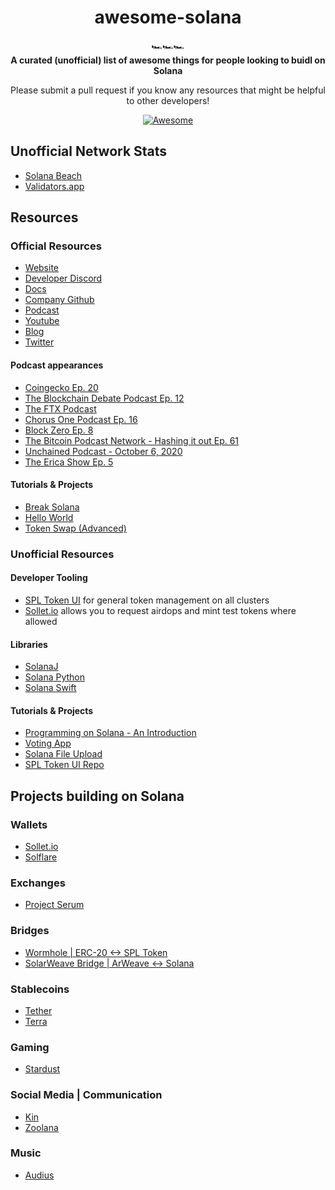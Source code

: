 <h1 align="center">awesome-solana</h1>

<div align="center">
  🏎️🏎️🏎️
</div>

<div align="center">
  <strong>A curated (unofficial) list of awesome things for people looking to buidl on Solana</strong>
  
  Please submit a pull request if you know any resources that might be helpful to other developers!
</div>

<div align="center">
  
  [![Awesome](https://awesome.re/badge.svg)](https://awesome.re)
</div> 

## Unofficial Network Stats
- [Solana Beach](https://solanabeach.io/)
- [Validators.app](https://www.validators.app/)

## Resources

### Official Resources
- [Website](https://solana.com)
- [Developer Discord](https://discord.com/invite/pquxPsq)
- [Docs](https://docs.solana.com)
- [Company Github](https://github.com/solana-labs)
- [Podcast](https://podcast.solana.com/)
- [Youtube](https://www.youtube.com/c/Solanalabs)
- [Blog](https://medium.com/solana-labs)
- [Twitter](https://twitter.com/solana)

#### Podcast appearances
- [Coingecko Ep. 20](https://podcast.coingecko.com/719703/5526409-building-the-fastest-lowest-latency-blockchain-with-anatoly-yakovenko-founder-and-ceo-at-solana-ep-20?utm_source=twitter&utm_campaign=Podcast%2B&utm_medium=social&utm_term=20&0=)
- [The Blockchain Debate Podcast Ep. 12](https://www.buzzsprout.com/767033/4648859-motion-scalability-is-impossible-without-sharding-and-layer-2-solutions-georgios-konstantopoulos-vs-anatoly-yakovenko-cohost-tarun-chitra)
- [The FTX Podcast](https://youtu.be/y5RYRVeN-C4)
- [Chorus One Podcast Ep. 16](https://www.stitcher.com/podcast/chorus-one-podcast/e/64417309?autoplay=false)
- [Block Zero Ep. 8](https://www.stitcher.com/podcast/kevin-rose/block-zero/e/55678668)
- [The Bitcoin Podcast Network - Hashing it out Ep. 61](https://www.stitcher.com/podcast/the-bitcoin-podcast/e/64176232)
- [Unchained Podcast - October 6, 2020](https://unchainedpodcast.com/can-solana-seize-marketshare-from-ethereum-with-serum/)
- [The Erica Show Ep. 5](https://youtu.be/wYCZBG9JXVk)

#### Tutorials & Projects
- [Break Solana](https://github.com/solana-labs/break)
- [Hello World](https://github.com/solana-labs/example-helloworld)
- [Token Swap (Advanced)](https://github.com/solana-labs/solana-program-library/tree/master/token-swap)

### Unofficial Resources

#### Developer Tooling
- [SPL Token UI](https://spl-token-ui.com) for general token management on all clusters
- [Sollet.io](https://sollet.io) allows you to request airdops and mint test tokens where allowed

#### Libraries
- [SolanaJ](https://github.com/p2p-org/solanaj)
- [Solana Python](https://pypi.org/project/solana/)
- [Solana Swift](https://github.com/p2p-org/solana-swift)

#### Tutorials & Projects
- [Programming on Solana - An Introduction](https://paulx.dev/2021/01/14/programming-on-solana-an-introduction/)
- [Voting App](https://medium.com/@smith_10562/a-simple-solana-dapp-tutorial-6dedbdf65444)
- [Solana File Upload](https://github.com/mcf-rocks/solana-upload)
- [SPL Token UI Repo](https://github.com/paul-schaaf/spl-token-ui)

## Projects building on Solana
### Wallets
- [Sollet.io](https://github.com/project-serum/spl-token-wallet)
- [Solflare](https://solflare.com/)
### Exchanges
- [Project Serum](https://projectserum.com/)
### Bridges
- [Wormhole | ERC-20 <-> SPL Token](https://github.com/certusone/wormhole)
- [SolarWeave Bridge | ArWeave <-> Solana](https://github.com/TheLoneRonin/SolarweaveBridge)
### Stablecoins
- [Tether](https://tether.to/)
- [Terra](https://terra.money/)
### Gaming
- [Stardust](https://www.stardust.gg/)
### Social Media | Communication
- [Kin](https://www.kin.org/)
- [Zoolana](https://www.zoolana.com)
### Music
- [Audius](https://audius.co/)
